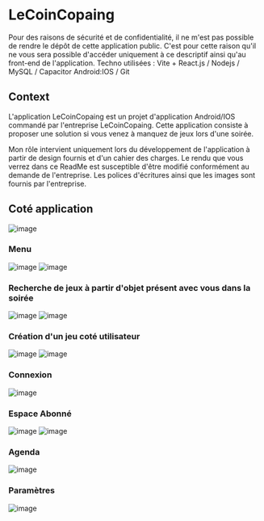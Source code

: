 # LeCoinCopaing
Pour des raisons de sécurité et de confidentialité, il ne m'est pas possible de rendre le dépôt de cette application public. 
C'est pour cette raison qu'il ne vous sera possible d'accéder uniquement à ce descriptif ainsi qu'au front-end de l'application.
Techno utilisées : Vite + React.js / Nodejs / MySQL / Capacitor Android:IOS / Git

## Context
L'application LeCoinCopaing est un projet d'application Android/IOS commandé par l'entreprise LeCoinCopaing.
Cette application consiste à proposer une solution si vous venez à manquez de jeux lors d'une soirée.

Mon rôle intervient uniquement lors du développement de l'application à partir de design fournis et d'un cahier des charges.
Le rendu que vous verrez dans ce ReadMe est susceptible d'être modifié conformément au demande de l'entreprise.
Les polices d'écritures ainsi que les images sont fournis par l'entreprise.
## Coté application
![image](https://github.com/Jhinnz4/LeCoinCopaingREADME/assets/121673025/debb04f0-8d06-4376-bfea-130341572f1c)

### Menu
![image](https://github.com/Jhinnz4/LeCoinCopaingREADME/assets/121673025/b07136ae-54e4-4a75-85af-a0b78675a562)
![image](https://github.com/Jhinnz4/LeCoinCopaingREADME/assets/121673025/7ffad3ec-5a79-4d73-b1c4-178358fa749d)


### Recherche de jeux à partir d'objet présent avec vous dans la soirée
![image](https://github.com/Jhinnz4/LeCoinCopaingREADME/assets/121673025/bc6d6f4b-c33f-40f6-bf20-63244559dd1f)
![image](https://github.com/Jhinnz4/LeCoinCopaingREADME/assets/121673025/2a85d99d-1a17-412c-b1b5-cf5a7e437bb6)

### Création d'un jeu coté utilisateur
![image](https://github.com/Jhinnz4/LeCoinCopaingREADME/assets/121673025/f0d27146-fbc6-472d-ac48-9ac9dfea3273)
![image](https://github.com/Jhinnz4/LeCoinCopaingREADME/assets/121673025/7293af33-49b1-40e6-ab9d-fa2f17f2722c)

### Connexion
![image](https://github.com/Jhinnz4/LeCoinCopaingREADME/assets/121673025/5d8b4377-9fd4-4f2d-94d5-554952efc588)
### Espace Abonné
![image](https://github.com/Jhinnz4/LeCoinCopaingREADME/assets/121673025/e1b6b82c-2edc-4b66-ae1d-fbd7d652d2e4)
![image](https://github.com/Jhinnz4/LeCoinCopaingREADME/assets/121673025/026d7961-6bf5-4e67-a47d-3d23e284ea0d)
### Agenda
![image](https://github.com/Jhinnz4/LeCoinCopaingREADME/assets/121673025/b132f91f-fc31-4270-9dbf-be2ab9ed19a8)
### Paramètres
![image](https://github.com/Jhinnz4/LeCoinCopaingREADME/assets/121673025/4f3863a6-b9ba-4d6d-b075-03b4c8c7578e)
